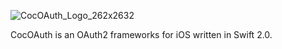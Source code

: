 ![CocOAuth_Logo_262x2632](http://cocoauth.marko-seifert.de/presskit/CocOAuth_Logo_262x2632.png)

CocOAuth is an OAuth2 frameworks for iOS written in Swift 2.0.
